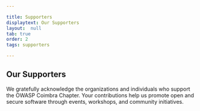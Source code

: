 ```yaml
---

title: Supporters
displaytext: Our Supporters
layout:  null
tab: true
order: 2
tags: supporters

---
```


## Our Supporters

We gratefully acknowledge the organizations and individuals who support the OWASP Coimbra Chapter. Your contributions help us promote open and secure software through events, workshops, and community initiatives.

